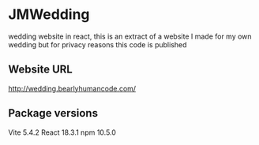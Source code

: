 # JMWedding
 wedding website in react, this is an extract of a website I made for my own wedding but for privacy reasons this code is published

 ## Website URL
http://wedding.bearlyhumancode.com/


## Package versions ##
Vite 5.4.2
React 18.3.1
npm 10.5.0


